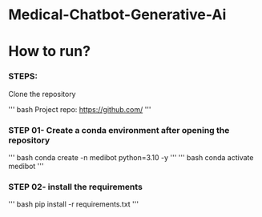 # Medical-Chatbot-Generative-Ai


# How to run?


### STEPS:
Clone the repository

''' bash
Project repo: https://github.com/
''' 

### STEP 01- Create a conda environment after opening the repository
''' bash
conda create -n medibot python=3.10 -y
'''
''' bash
conda activate medibot
'''


### STEP 02- install the requirements
''' bash
pip install -r requirements.txt
'''